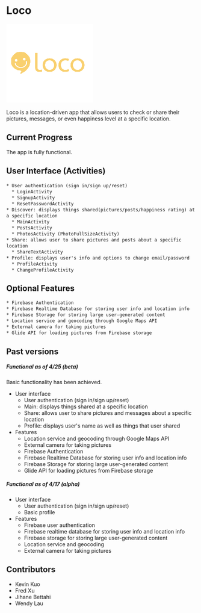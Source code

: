 Loco
======
![Loco logo](documentation/loco_logo.png)

Loco is a location-driven app that allows users to check or share their pictures, messages, or even happiness level at a specific location.

## Current Progress
The app is fully functional.

## User Interface (Activities)
    * User authentication (sign in/sign up/reset)
	  * LoginActivity
	  * SignupActivity
	  * ResetPasswordActivity
	* Discover: displays things shared(pictures/posts/happiness rating) at a specific location
	  * MainActivity
	  * PostsActivity
	  * PhotosActivity (PhotoFullSizeActivity)
	* Share: allows user to share pictures and posts about a specific location
	  * ShareTextActivity
    * Profile: displays user's info and options to change email/password
	  * ProfileActivity
	  * ChangeProfileActivity
		
## Optional Features
    * Firebase Authentication
    * Firebase Realtime Database for storing user info and location info
    * Firebase Storage for storing large user-generated content
    * Location service and geocoding through Google Maps API
    * External camera for taking pictures
	* Glide API for loading pictures from Firebase storage
	
## Past versions
##### Functional as of 4/25 (beta)
Basic functionality has been achieved.
* User interface
    * User authentication (sign in/sign up/reset)
	* Main: displays things shared at a specific location
	* Share: allows user to share pictures and messages about a specific location
    * Profile: displays user's name as well as things that user shared
* Features
    * Location service and geocoding through Google Maps API
    * External camera for taking pictures
    * Firebase Authentication
    * Firebase Realtime Database for storing user info and location info
    * Firebase Storage for storing large user-generated content
	* Glide API for loading pictures from Firebase storage


##### Functional as of 4/17 (alpha)
* User interface
    * User authentication (sign in/sign up/reset)
    * Basic profile
* Features
    * Firebase user authentication
    * Firebase realtime database for storing user info and location info
    * Firebase storage for storing large user-generated content
    * Location service and geocoding
    * External camera for taking pictures

## Contributors
* Kevin Kuo
* Fred Xu
* Jihane Bettahi
* Wendy Lau

